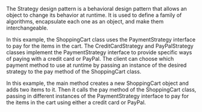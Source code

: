 The Strategy design pattern is a behavioral design pattern that allows an object to change its behavior at runtime. It is used to define a family of algorithms, encapsulate each one as an object, and make them interchangeable.

In this example, the ShoppingCart class uses the PaymentStrategy interface to pay for the items in the cart. The CreditCardStrategy and PayPalStrategy classes implement the PaymentStrategy interface to provide specific ways of paying with a credit card or PayPal. The client can choose which payment method to use at runtime by passing an instance of the desired strategy to the pay method of the ShoppingCart class.

In this example, the main method creates a new ShoppingCart object and adds two items to it. Then it calls the pay method of the ShoppingCart class, passing in different instances of the PaymentStrategy interface to pay for the items in the cart using either a credit card or PayPal.